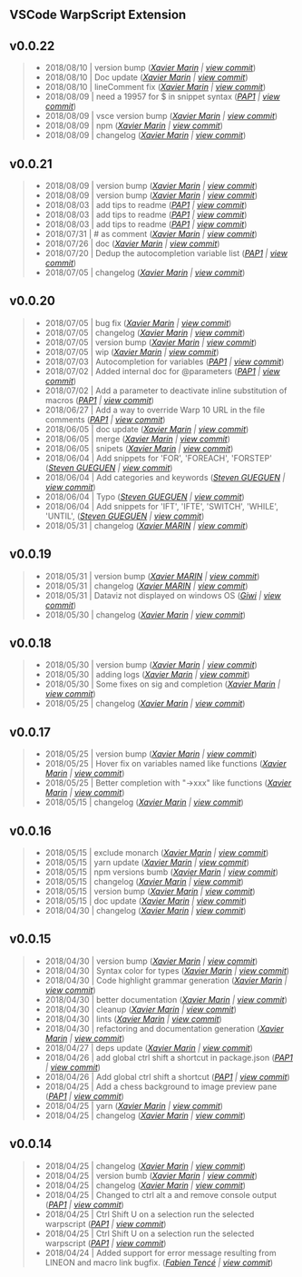 VSCode WarpScript Extension
---

## v0.0.22

> +  2018/08/10  | version bump  (*[Xavier Marin](marin.xavier@gmail.com) | [view commit](https://github.com/Giwi/VSCode-WarpScriptLangage//commit/64d2c9a7eecef16cc9a61c785187fac69f7b7292)*)
> +  2018/08/10  | Doc update  (*[Xavier Marin](marin.xavier@gmail.com) | [view commit](https://github.com/Giwi/VSCode-WarpScriptLangage//commit/8f3ae32ccaeae2a8a28e9d3dbb319b2b8ab5bfc0)*)
> +  2018/08/10  | lineComment fix  (*[Xavier Marin](marin.xavier@gmail.com) | [view commit](https://github.com/Giwi/VSCode-WarpScriptLangage//commit/6a8a0c2e6593f490e56e04855546a7397338507b)*)
> +  2018/08/09  | need a 19957 for $ in snippet syntax  (*[PAP1](pierre.papin@cityzendata.com) | [view commit](https://github.com/Giwi/VSCode-WarpScriptLangage//commit/dae2f80e106b473ab747e6b768d1e2861e01c63b)*)
> +  2018/08/09  | vsce version bump  (*[Xavier Marin](marin.xavier@gmail.com) | [view commit](https://github.com/Giwi/VSCode-WarpScriptLangage//commit/63dc697ee174f7d10129dc729d6fda75329f4293)*)
> +  2018/08/09  | npm  (*[Xavier Marin](marin.xavier@gmail.com) | [view commit](https://github.com/Giwi/VSCode-WarpScriptLangage//commit/632a436ef2acd408b928e262bcf09f86dea8a5fb)*)
> +  2018/08/09  | changelog  (*[Xavier Marin](marin.xavier@gmail.com) | [view commit](https://github.com/Giwi/VSCode-WarpScriptLangage//commit/c92729f1c3ca492a0ec17da55bdaf73015baa874)*)

## v0.0.21

> +  2018/08/09  | version bump  (*[Xavier Marin](marin.xavier@gmail.com) | [view commit](https://github.com/Giwi/VSCode-WarpScriptLangage//commit/70dccf3c047876bee3880eaf5cdee0498017737d)*)
> +  2018/08/09  | version bump  (*[Xavier Marin](marin.xavier@gmail.com) | [view commit](https://github.com/Giwi/VSCode-WarpScriptLangage//commit/88a56ee227f8bd8d949c0de1ddcce0acb3df90a0)*)
> +  2018/08/03  | add tips to readme  (*[PAP1](pierre.papin@cityzendata.com) | [view commit](https://github.com/Giwi/VSCode-WarpScriptLangage//commit/57a4f12e889398b0bf42d823a54747f834d3ab5b)*)
> +  2018/08/03  | add tips to readme  (*[PAP1](pierre.papin@cityzendata.com) | [view commit](https://github.com/Giwi/VSCode-WarpScriptLangage//commit/51f54fd13fe7a06030763800547942e1ceb9a7e0)*)
> +  2018/08/03  | add tips to readme  (*[PAP1](pierre.papin@cityzendata.com) | [view commit](https://github.com/Giwi/VSCode-WarpScriptLangage//commit/c1d2a502c92d5affdaa8801f284fc1a0dd2e7a99)*)
> +  2018/07/31  | # as comment  (*[Xavier Marin](marin.xavier@gmail.com) | [view commit](https://github.com/Giwi/VSCode-WarpScriptLangage//commit/df5828959bb73a71d7d7207119e28f897bfbcce5)*)
> +  2018/07/26  | doc  (*[Xavier Marin](marin.xavier@gmail.com) | [view commit](https://github.com/Giwi/VSCode-WarpScriptLangage//commit/3de10da5b37e4f3d0b09c576f7402539a9422b6d)*)
> +  2018/07/20  | Dedup the autocompletion variable list  (*[PAP1](pierre.papin@cityzendata.com) | [view commit](https://github.com/Giwi/VSCode-WarpScriptLangage//commit/2b3cb6af19c461d752fcd213c67b223953ab7542)*)
> +  2018/07/05  | changelog  (*[Xavier Marin](marin.xavier@gmail.com) | [view commit](https://github.com/Giwi/VSCode-WarpScriptLangage//commit/4ca3ddccfbd559c60379208e279236419e40f59a)*)

## v0.0.20

> +  2018/07/05  | bug fix  (*[Xavier Marin](marin.xavier@gmail.com) | [view commit](https://github.com/Giwi/VSCode-WarpScriptLangage//commit/85bc84dde208c23aff5debf2ed205f30ca676983)*)
> +  2018/07/05  | changelog  (*[Xavier Marin](marin.xavier@gmail.com) | [view commit](https://github.com/Giwi/VSCode-WarpScriptLangage//commit/744ca51116ce79c5a123168c5500faa20db8f619)*)
> +  2018/07/05  | version bump  (*[Xavier Marin](marin.xavier@gmail.com) | [view commit](https://github.com/Giwi/VSCode-WarpScriptLangage//commit/42384efae6b6cb8bcfb37bedfc90f32666561a13)*)
> +  2018/07/05  | wip  (*[Xavier Marin](marin.xavier@gmail.com) | [view commit](https://github.com/Giwi/VSCode-WarpScriptLangage//commit/8c82033116659f82008c7b99f5335bd139a05d5b)*)
> +  2018/07/03  | Autocompletion for variables  (*[PAP1](pierre.papin@cityzendata.com) | [view commit](https://github.com/Giwi/VSCode-WarpScriptLangage//commit/0f261d34676ed7b0a12f76243e496ea256b6dc02)*)
> +  2018/07/02  | Added internal doc for @parameters  (*[PAP1](pierre.papin@cityzendata.com) | [view commit](https://github.com/Giwi/VSCode-WarpScriptLangage//commit/7c21afff8f314b55bc068bf0d50a6e427857b36d)*)
> +  2018/07/02  | Add a parameter to deactivate inline substitution of macros  (*[PAP1](pierre.papin@cityzendata.com) | [view commit](https://github.com/Giwi/VSCode-WarpScriptLangage//commit/25176f4ebf2f2364e67e94704feb8e15537a0163)*)
> +  2018/06/27  | Add a way to override Warp 10 URL in the file comments  (*[PAP1](pierre.papin@cityzendata.com) | [view commit](https://github.com/Giwi/VSCode-WarpScriptLangage//commit/645458135bbb070d7e13769351224b7a8dd07962)*)
> +  2018/06/05  | doc update  (*[Xavier Marin](marin.xavier@gmail.com) | [view commit](https://github.com/Giwi/VSCode-WarpScriptLangage//commit/c772a262a701cc8efcb47ad52744b91a97081cee)*)
> +  2018/06/05  | merge  (*[Xavier Marin](marin.xavier@gmail.com) | [view commit](https://github.com/Giwi/VSCode-WarpScriptLangage//commit/f37371420ffa4abe3391aad2bb4706bcebaa51df)*)
> +  2018/06/05  | snipets  (*[Xavier Marin](marin.xavier@gmail.com) | [view commit](https://github.com/Giwi/VSCode-WarpScriptLangage//commit/10c16a05263ff556cc9a63e1005a8db2fff70151)*)
> +  2018/06/04  | Add snippets for 'FOR', 'FOREACH', 'FORSTEP'  (*[Steven GUEGUEN](steven.gueguen@cityzendata.com) | [view commit](https://github.com/Giwi/VSCode-WarpScriptLangage//commit/13efccf9f743dd09d1be77c5251560501caf54fa)*)
> +  2018/06/04  | Add categories and keywords  (*[Steven GUEGUEN](steven.gueguen@cityzendata.com) | [view commit](https://github.com/Giwi/VSCode-WarpScriptLangage//commit/bcf48f8cf327fedc0ae28b2f65902f977bb14331)*)
> +  2018/06/04  | Typo  (*[Steven GUEGUEN](steven.gueguen@cityzendata.com) | [view commit](https://github.com/Giwi/VSCode-WarpScriptLangage//commit/fbdda95fb3c8999526f66a08e7b58739642536c0)*)
> +  2018/06/04  | Add snippets for 'IFT', 'IFTE', 'SWITCH', 'WHILE', 'UNTIL',  (*[Steven GUEGUEN](steven.gueguen@cityzendata.com) | [view commit](https://github.com/Giwi/VSCode-WarpScriptLangage//commit/d525df4acc845cb2ebbd6524524b92742cd4fe06)*)
> +  2018/05/31  | changelog  (*[Xavier MARIN](marin.xavier@gmail.com) | [view commit](https://github.com/Giwi/VSCode-WarpScriptLangage//commit/becc5ae7fdcf7ccca91e210f96f71c5830db3f55)*)

## v0.0.19

> +  2018/05/31  | version bump  (*[Xavier MARIN](marin.xavier@gmail.com) | [view commit](https://github.com/Giwi/VSCode-WarpScriptLangage//commit/9681b5fe1d8baf5183f0bbabeecca6481cce90db)*)
> +  2018/05/31  | changelog  (*[Xavier MARIN](marin.xavier@gmail.com) | [view commit](https://github.com/Giwi/VSCode-WarpScriptLangage//commit/f1273d61484e9e0dab1b2eb3f3d8e56b23987dfc)*)
> +  2018/05/31  | Dataviz not displayed on windows OS  (*[Giwi](marin.xavier@gmail.com) | [view commit](https://github.com/Giwi/VSCode-WarpScriptLangage//commit/3ca662dfbd3e6f9d71d4afcd1e0cfcaccddc1cbf)*)
> +  2018/05/30  | changelog  (*[Xavier Marin](marin.xavier@gmail.com) | [view commit](https://github.com/Giwi/VSCode-WarpScriptLangage//commit/7c8fa924bef77ee75ce72a0f45f438d3528bbd90)*)

## v0.0.18

> +  2018/05/30  | version bump  (*[Xavier Marin](marin.xavier@gmail.com) | [view commit](https://github.com/Giwi/VSCode-WarpScriptLangage//commit/cff95afee8cc8e43902b5a2f7f34341159832f5c)*)
> +  2018/05/30  | adding logs  (*[Xavier Marin](marin.xavier@gmail.com) | [view commit](https://github.com/Giwi/VSCode-WarpScriptLangage//commit/b3150fabed719f5eb98a7bc50bd600b8e3d68dc2)*)
> +  2018/05/30  | Some fixes on sig and completion  (*[Xavier Marin](marin.xavier@gmail.com) | [view commit](https://github.com/Giwi/VSCode-WarpScriptLangage//commit/3d4e2f26a542bcf32f8dd082894783bccf8c3d6c)*)
> +  2018/05/25  | changelog  (*[Xavier Marin](marin.xavier@gmail.com) | [view commit](https://github.com/Giwi/VSCode-WarpScriptLangage//commit/f88a5d9ff2fe61db3ab0b5a20de60e6409628969)*)

## v0.0.17

> +  2018/05/25  | version bump  (*[Xavier Marin](marin.xavier@gmail.com) | [view commit](https://github.com/Giwi/VSCode-WarpScriptLangage//commit/154b3d349dc6ab2cae5b39c2993b08737862afc3)*)
> +  2018/05/25  | Hover fix on variables named like functions  (*[Xavier Marin](marin.xavier@gmail.com) | [view commit](https://github.com/Giwi/VSCode-WarpScriptLangage//commit/805e0644c90b9814e75e7304b3656fb0b4214bbe)*)
> +  2018/05/25  | Better completion with "->xxx" like functions  (*[Xavier Marin](marin.xavier@gmail.com) | [view commit](https://github.com/Giwi/VSCode-WarpScriptLangage//commit/1a4b473055b4ca9e2ca5d5aa610dfc8d7382fd92)*)
> +  2018/05/15  | changelog  (*[Xavier Marin](marin.xavier@gmail.com) | [view commit](https://github.com/Giwi/VSCode-WarpScriptLangage//commit/fe62fe98b4ab06fd98cc74bde37e2f45f4439856)*)

## v0.0.16

> +  2018/05/15  | exclude  monarch  (*[Xavier Marin](marin.xavier@gmail.com) | [view commit](https://github.com/Giwi/VSCode-WarpScriptLangage//commit/6cedc5613f292218cedae12d4e2bb7d76c46d122)*)
> +  2018/05/15  | yarn update  (*[Xavier Marin](marin.xavier@gmail.com) | [view commit](https://github.com/Giwi/VSCode-WarpScriptLangage//commit/757c492c522010c0eaab1522bdc43d64419ac6e1)*)
> +  2018/05/15  | npm versions bumb  (*[Xavier Marin](marin.xavier@gmail.com) | [view commit](https://github.com/Giwi/VSCode-WarpScriptLangage//commit/faede38e3e84460024ef378783f925322a29c5a8)*)
> +  2018/05/15  | changelog  (*[Xavier Marin](marin.xavier@gmail.com) | [view commit](https://github.com/Giwi/VSCode-WarpScriptLangage//commit/a5166760b00557f8c974d5bc8b38a098103f8123)*)
> +  2018/05/15  | version bump  (*[Xavier Marin](marin.xavier@gmail.com) | [view commit](https://github.com/Giwi/VSCode-WarpScriptLangage//commit/64a41024ce206c19493762704c5099723db1fcf3)*)
> +  2018/05/15  | doc update  (*[Xavier Marin](marin.xavier@gmail.com) | [view commit](https://github.com/Giwi/VSCode-WarpScriptLangage//commit/013604cc831c40c6377e189f7c8cad82dd221327)*)
> +  2018/04/30  | changelog  (*[Xavier Marin](marin.xavier@gmail.com) | [view commit](https://github.com/Giwi/VSCode-WarpScriptLangage//commit/8089aa957cbd34a08f23be71f02a446e04317b6e)*)

## v0.0.15

> +  2018/04/30  | version bump  (*[Xavier Marin](marin.xavier@gmail.com) | [view commit](https://github.com/Giwi/VSCode-WarpScriptLangage//commit/56ddea9b22df41d25b216cfac3aea60c46054628)*)
> +  2018/04/30  | Syntax color for types  (*[Xavier Marin](marin.xavier@gmail.com) | [view commit](https://github.com/Giwi/VSCode-WarpScriptLangage//commit/d86eb446e6480fb62f949c9ddeba776f68ac7046)*)
> +  2018/04/30  | Code highlight grammar generation  (*[Xavier Marin](marin.xavier@gmail.com) | [view commit](https://github.com/Giwi/VSCode-WarpScriptLangage//commit/25feb38f9ba3c2e3c21093bb552d1278349027de)*)
> +  2018/04/30  | better documentation  (*[Xavier Marin](marin.xavier@gmail.com) | [view commit](https://github.com/Giwi/VSCode-WarpScriptLangage//commit/2d8fbc7a30aabe41881296aeb7b053525d8255ba)*)
> +  2018/04/30  | cleanup  (*[Xavier Marin](marin.xavier@gmail.com) | [view commit](https://github.com/Giwi/VSCode-WarpScriptLangage//commit/f513e502028e35c1eb3455fc4753b6f54b018fab)*)
> +  2018/04/30  | lints  (*[Xavier Marin](marin.xavier@gmail.com) | [view commit](https://github.com/Giwi/VSCode-WarpScriptLangage//commit/5f4a3e769b7753bc625844bd68694e85dfa0b065)*)
> +  2018/04/30  | refactoring and documentation generation  (*[Xavier Marin](marin.xavier@gmail.com) | [view commit](https://github.com/Giwi/VSCode-WarpScriptLangage//commit/c3b1e2ffcc1e3cd6a548c9ae22f091d74eecdc8c)*)
> +  2018/04/27  | deps update  (*[Xavier Marin](marin.xavier@gmail.com) | [view commit](https://github.com/Giwi/VSCode-WarpScriptLangage//commit/2195e1f7522bf30bd232badad497d87b983f56d5)*)
> +  2018/04/26  | add global ctrl shift a shortcut in package.json  (*[PAP1](pierre.papin@cityzendata.com) | [view commit](https://github.com/Giwi/VSCode-WarpScriptLangage//commit/1b84613712c9e6535d81ec4931d45aff512ceed1)*)
> +  2018/04/26  | Add global ctrl shift a shortcut  (*[PAP1](pierre.papin@cityzendata.com) | [view commit](https://github.com/Giwi/VSCode-WarpScriptLangage//commit/0df83037f290012f902dbfda7b73e9a859c2d823)*)
> +  2018/04/25  | Add a chess background to image preview pane  (*[PAP1](pierre.papin@cityzendata.com) | [view commit](https://github.com/Giwi/VSCode-WarpScriptLangage//commit/2f10f19f9946c070626226007cb5259336ff881d)*)
> +  2018/04/25  | yarn  (*[Xavier Marin](marin.xavier@gmail.com) | [view commit](https://github.com/Giwi/VSCode-WarpScriptLangage//commit/bb5fda48bdfdfd25ad35c661bea2abfc78ab945a)*)
> +  2018/04/25  | changelog  (*[Xavier Marin](marin.xavier@gmail.com) | [view commit](https://github.com/Giwi/VSCode-WarpScriptLangage//commit/d1a717f9d94c866ac7a36bde09964ef1be46eba9)*)

## v0.0.14

> +  2018/04/25  | changelog  (*[Xavier Marin](marin.xavier@gmail.com) | [view commit](https://github.com/Giwi/VSCode-WarpScriptLangage//commit/f8ca6424652397dda7aca94c6fd1cc8019248b97)*)
> +  2018/04/25  | version bumb  (*[Xavier Marin](marin.xavier@gmail.com) | [view commit](https://github.com/Giwi/VSCode-WarpScriptLangage//commit/5ba083298edb386e1040b4bd94a582c140966656)*)
> +  2018/04/25  | changelog  (*[Xavier Marin](marin.xavier@gmail.com) | [view commit](https://github.com/Giwi/VSCode-WarpScriptLangage//commit/dbf14c81b4b74d6410bef5ff170f38966724ae7a)*)
> +  2018/04/25  | Changed to ctrl alt a and remove console output  (*[PAP1](pierre.papin@cityzendata.com) | [view commit](https://github.com/Giwi/VSCode-WarpScriptLangage//commit/85b814d0ce6f9cfda74412dedbe492abc9b914f5)*)
> +  2018/04/25  | Ctrl Shift U on a selection run the selected warpscript  (*[PAP1](pierre.papin@cityzendata.com) | [view commit](https://github.com/Giwi/VSCode-WarpScriptLangage//commit/173eae9d23840dbc6958905a0457dd017908cb2e)*)
> +  2018/04/25  | Ctrl Shift U on a selection run the selected warpscript  (*[PAP1](pierre.papin@cityzendata.com) | [view commit](https://github.com/Giwi/VSCode-WarpScriptLangage//commit/3cbd9c2be4e4084c7d223abe686ed481a8030526)*)
> +  2018/04/24  | Added support for error message resulting from LINEON and macro link bugfix.  (*[Fabien Tencé](fabien.tence@cityzendata.com) | [view commit](https://github.com/Giwi/VSCode-WarpScriptLangage//commit/8087dfe405642ce9a7dead31ee599444732abeee)*)


